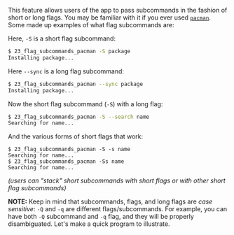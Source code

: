 This feature allows users of the app to pass subcommands in the fashion of short or long flags.
You may be familiar with it if you ever used [`pacman`](https://wiki.archlinux.org/index.php/pacman).
Some made up examples of what flag subcommands are:

Here, `-S` is a short flag subcommand:
```bash
$ 23_flag_subcommands_pacman -S package
Installing package...
```

Here `--sync` is a long flag subcommand:
```bash
$ 23_flag_subcommands_pacman --sync package
Installing package...
```

Now the short flag subcommand (`-S`) with a long flag:
```bash
$ 23_flag_subcommands_pacman -S --search name
Searching for name...
```

And the various forms of short flags that work:
```
$ 23_flag_subcommands_pacman -S -s name
Searching for name...
$ 23_flag_subcommands_pacman -Ss name
Searching for name...
```
*(users can "stack" short subcommands with short flags or with other short flag subcommands)*

**NOTE:** Keep in mind that subcommands, flags, and long flags are *case sensitive*: `-Q` and `-q` are different flags/subcommands. For example, you can have both `-Q` subcommand and `-q` flag, and they will be properly disambiguated.
Let's make a quick program to illustrate.
